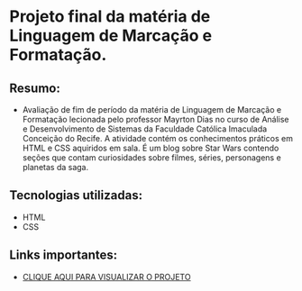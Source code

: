 # Projeto final da matéria de Linguagem de Marcação e Formatação.

## Resumo:

- Avaliação de fim de período da matéria de Linguagem de Marcação e Formatação lecionada pelo professor Mayrton Dias no curso de Análise e Desenvolvimento de Sistemas da Faculdade Católica Imaculada Conceição do Recife. A atividade contém os conhecimentos práticos em HTML e CSS aquiridos em sala. É um blog sobre Star Wars contendo seções que contam curiosidades sobre filmes, séries, personagens e planetas da saga.

## Tecnologias utilizadas: 

- HTML
- CSS

## Links importantes:

- [CLIQUE AQUI PARA VISUALIZAR O PROJETO](https://arthurgab03.github.io/projeto-html-ficr-ads/index.html)


